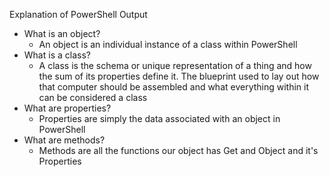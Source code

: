 Explanation of PowerShell Output
- What is an object?
    - An object is an individual instance of a class within PowerShell
- What is a class?
    - A class is the schema or unique representation of a thing and how the sum of its properties define it. The blueprint used to lay out how that computer should be assembled and what everything within it can be considered a class
- What are properties?
    - Properties are simply the data associated with an object in PowerShell
- What are methods?
    - Methods are all the functions our object has
Get and Object and it's Properties
